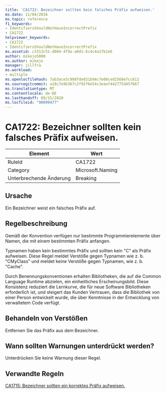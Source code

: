 ```yaml
---
title: 'CA1722: Bezeichner sollten kein falsches Präfix aufweisen.'
ms.date: 11/04/2016
ms.topic: reference
f1_keywords:
- IdentifiersShouldNotHaveIncorrectPrefix
- CA1722
helpviewer_keywords:
- CA1722
- IdentifiersShouldNotHaveIncorrectPrefix
ms.assetid: c3313c51-d004-4f9a-a0d1-6c4c4a1fb1e6
author: mikejo5000
ms.author: mikejo
manager: jillfra
ms.workload:
- multiple
ms.openlocfilehash: 7ab3ace3c988fde831b94c7e08ced2568e7cc611
ms.sourcegitcommit: a18c7e9b367c2f92f6e54c3eaef442775d457667
ms.translationtype: MT
ms.contentlocale: de-DE
ms.lasthandoff: 09/15/2020
ms.locfileid: "90099477"
---
```

# <a name="ca1722-identifiers-should-not-have-incorrect-prefix"></a>CA1722: Bezeichner sollten kein falsches Präfix aufweisen.

|Element|Wert|
|-|-|
|RuleId|CA1722|
|Category|Microsoft.Naming|
|Unterbrechende Änderung|Breaking|

## <a name="cause"></a>Ursache
Ein Bezeichner weist ein falsches Präfix auf.

## <a name="rule-description"></a>Regelbeschreibung
Gemäß der Konvention verfügen nur bestimmte Programmierelemente über Namen, die mit einem bestimmten Präfix anfangen.

Typnamen haben kein bestimmtes Präfix und sollten kein "C" als Präfix aufweisen. Diese Regel meldet Verstöße gegen Typnamen wie z. b. "CMyClass" und meldet keine Verstöße gegen Typnamen, wie z. b. "Cache".

Durch Benennungskonventionen erhalten Bibliotheken, die auf die Common Language Runtime abzielen, ein einheitliches Erscheinungsbild. Diese Konsistenz reduziert die Lernkurve, die für neue Software Bibliotheken erforderlich ist, und steigert das Kunden Vertrauen, dass die Bibliothek von einer Person entwickelt wurde, die über Kenntnisse in der Entwicklung von verwaltetem Code verfügt.

## <a name="how-to-fix-violations"></a>Behandeln von Verstößen
Entfernen Sie das Präfix aus dem Bezeichner.

## <a name="when-to-suppress-warnings"></a>Wann sollten Warnungen unterdrückt werden?
Unterdrücken Sie keine Warnung dieser Regel.

## <a name="related-rules"></a>Verwandte Regeln
[CA1715: Bezeichner sollten ein korrektes Präfix aufweisen.](../code-quality/ca1715.md)

